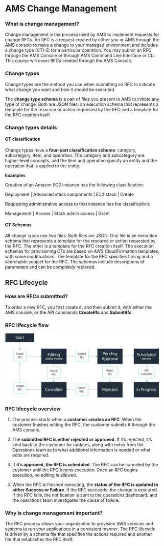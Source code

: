 # AMS Change Management
### What is change management?

Change management is the process used by AMS to implement requests for change RFCs. An RFC is a request created by either you or AMS through the AMS console to make a change to your managed environment and includes a change type (CT) ID for a particular operation. You may submit an RFC through the AMS Console or through AMS Command Line Interface or CLI. This course will cover RFCs created through the AMS Console.

### Change types
Change types are the method you use when submitting an RFC to indicate what change you want and how it should be executed.

The **change type schema** is a pair of files you present to AMS to initiate any type of change. Both are JSON files: an execution schema that represents a template for the resource or action requested by the RFC and a template for the RFC creation itself.

### Change types details
#### CT classification
Change types have a **four-part classification scheme**: category, subcategory, item, and operation. The category and subcategory are higher-level concepts, and the item and operation specify an entity and the operation that is applied to the entity.

**Examples**

Creation of an Amazon EC2 instance has the following classification:

Deployment | Advanced stack components | EC2 stack | Create


Requesting administrative access to that instance has the classification: 

Management | Access | Stack admin access | Grant

#### CT Schemas
All change types use two files. Both files are JSON. One file is an execution schema that represents a template for the resource or action requested by the RFC. The other is a template for the RFC creation itself. The execution schemas for provisioning CTs are based on AWS CloudFormation templates, with some modifications. The template for the RFC specifies timing and a searchable subject for the RFC. The schemas include descriptions of parameters and can be completely replaced.

## RFC Lifecycle
### How are RFCs submitted?

To order a new RFC, you first create it, and then submit it, with either the AMS console, or the API commands **CreateRfc** and **SubmitRfc**.

### RFC lifecycle flow
![RFC lifecycle flow](images/rfc_lifecycle_flow.png)

### RFC lifecycle overview

1. The process starts when a **customer creates an RFC**. When the customer finishes editing the RFC, the customer submits it through the AMS console.

2. The **submitted RFC is either rejected or approved**. If it’s rejected, it’s sent back to the customer for updates, along with notes from the Operations team as to what additional information is needed or what edits are required.

3. If **it’s approved, the RFC is scheduled**. The RFC can be canceled by the customer until the RFC begins execution. Once an RFC begins execution, no editing is allowed.

4. When the RFC is finished executing, the **status of the RFC is updated to either Success or Failure**. If the RFC succeeds, the change is executed. If the RFC fails, the notification is sent to the operations dashboard, and the operations team investigates the cause of failure.

### Why is change management important?

The RFC process allows your organization to provision AWS services and systems to run your applications in a consistent manner. The RFC lifecycle is driven by a schema file that specifies the actions required and another file that establishes the RFC itself.
